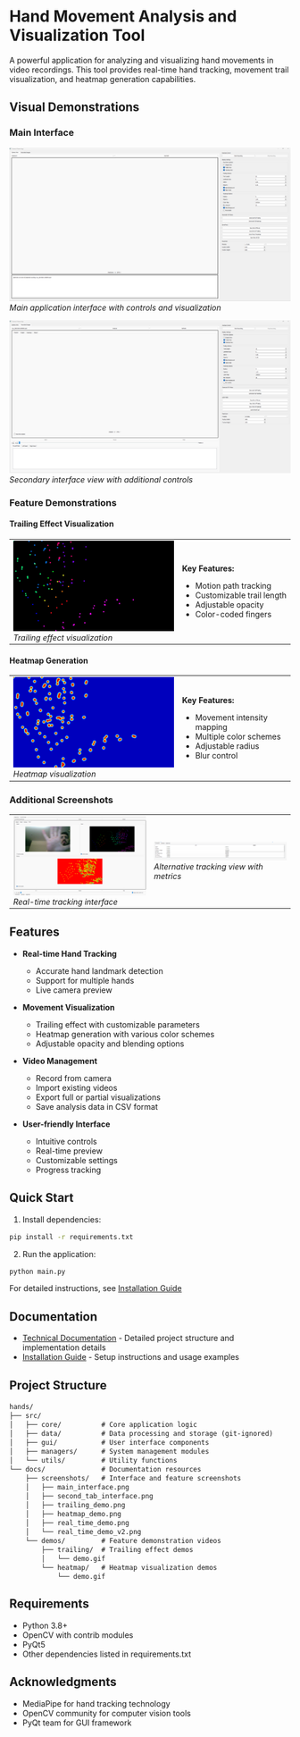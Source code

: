 # Hand Movement Analysis and Visualization Tool

A powerful application for analyzing and visualizing hand movements in video recordings. This tool provides real-time hand tracking, movement trail visualization, and heatmap generation capabilities.

## Visual Demonstrations

### Main Interface
![Main Application Interface](docs/screenshots/main_interface.png)
*Main application interface with controls and visualization*

![Second Interface Tab](docs/screenshots/second_tab_interface.png)
*Secondary interface view with additional controls*

### Feature Demonstrations

#### Trailing Effect Visualization
<table>
<tr>
<td width="60%">
<img src="docs/demos/trailing/demo.gif" alt="Trailing Effect Demo">
<br><em>Trailing effect visualization</em>
</td>
<td width="40%">

**Key Features:**
- Motion path tracking
- Customizable trail length
- Adjustable opacity
- Color-coded fingers
</td>
</tr>
</table>

#### Heatmap Generation
<table>
<tr>
<td width="60%">
<img src="docs/demos/heatmap/demo.gif" alt="Heatmap Demo">
<br><em>Heatmap visualization</em>
</td>
<td width="40%">

**Key Features:**
- Movement intensity mapping
- Multiple color schemes
- Adjustable radius
- Blur control
</td>
</tr>
</table>

### Additional Screenshots

<table>
<tr>
<td width="50%">
<img src="docs/screenshots/real_time_demo.png" alt="Real-time Analysis View">
<br><em>Real-time tracking interface</em>
</td>
<td width="50%">
<img src="docs/screenshots/real_time_demo_v2.png" alt="Alternative Analysis View">
<br><em>Alternative tracking view with metrics</em>
</td>
</tr>
</table>

## Features

- **Real-time Hand Tracking**
  - Accurate hand landmark detection
  - Support for multiple hands
  - Live camera preview

- **Movement Visualization**
  - Trailing effect with customizable parameters
  - Heatmap generation with various color schemes
  - Adjustable opacity and blending options

- **Video Management**
  - Record from camera
  - Import existing videos
  - Export full or partial visualizations
  - Save analysis data in CSV format

- **User-friendly Interface**
  - Intuitive controls
  - Real-time preview
  - Customizable settings
  - Progress tracking

## Quick Start

1. Install dependencies:
```bash
pip install -r requirements.txt
```

2. Run the application:
```bash
python main.py
```

For detailed instructions, see [Installation Guide](INSTALL.md)

## Documentation

- [Technical Documentation](TECHNICAL.md) - Detailed project structure and implementation details
- [Installation Guide](INSTALL.md) - Setup instructions and usage examples

## Project Structure

```
hands/
├── src/
│   ├── core/          # Core application logic
│   ├── data/          # Data processing and storage (git-ignored)
│   ├── gui/           # User interface components
│   ├── managers/      # System management modules
│   └── utils/         # Utility functions
└── docs/              # Documentation resources
    ├── screenshots/   # Interface and feature screenshots
    │   ├── main_interface.png
    │   ├── second_tab_interface.png
    │   ├── trailing_demo.png
    │   ├── heatmap_demo.png
    │   ├── real_time_demo.png
    │   └── real_time_demo_v2.png
    └── demos/         # Feature demonstration videos
        ├── trailing/  # Trailing effect demos
        │   └── demo.gif
        └── heatmap/   # Heatmap visualization demos
            └── demo.gif
```

## Requirements

- Python 3.8+
- OpenCV with contrib modules
- PyQt5
- Other dependencies listed in requirements.txt

## Acknowledgments

- MediaPipe for hand tracking technology
- OpenCV community for computer vision tools
- PyQt team for GUI framework

